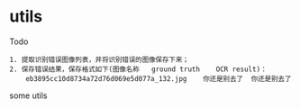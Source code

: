 # utils

Todo
```
1. 提取识别错误图像列表，并将识别错误的图像保存下来；
2. 保存错误结果，保存格式如下(图像名称	ground truth	OCR result)：
    eb3895cc10d8734a72d76d069e5d077a_132.jpg 	你还是别去了	你还是别去了
```
some utils
